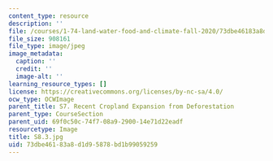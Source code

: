 ```yaml
---
content_type: resource
description: ''
file: /courses/1-74-land-water-food-and-climate-fall-2020/73dbe46183a8d1d95878bd1b99059259_S8.3.jpg
file_size: 908161
file_type: image/jpeg
image_metadata:
  caption: ''
  credit: ''
  image-alt: ''
learning_resource_types: []
license: https://creativecommons.org/licenses/by-nc-sa/4.0/
ocw_type: OCWImage
parent_title: S7. Recent Cropland Expansion from Deforestation
parent_type: CourseSection
parent_uid: 69f0c50c-74f7-08a9-2900-14e71d22eadf
resourcetype: Image
title: S8.3.jpg
uid: 73dbe461-83a8-d1d9-5878-bd1b99059259
---
```

